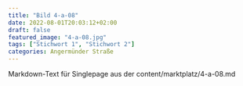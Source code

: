 ```yaml
---
title: "Bild 4-a-08"
date: 2022-08-01T20:03:12+02:00
draft: false
featured_image: "4-a-08.jpg"
tags: ["Stichwort 1", "Stichwort 2"]
categories: Angermünder Straße
---
```



Markdown-Text für Singlepage aus der content/marktplatz/4-a-08.md